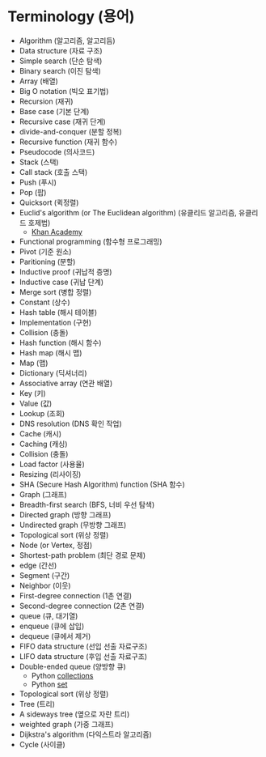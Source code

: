 # Terminology (용어)
- Algorithm (알고리즘, 알고리듬)
- Data structure (자료 구조)
- Simple search (단순 탐색)
- Binary search (이진 탐색)
- Array (배열)
- Big O notation (빅오 표기법)
- Recursion (재귀)
- Base case (기본 단계)
- Recursive case (재귀 단계)
- divide-and-conquer (분할 정복)
- Recursive function (재귀 함수)
- Pseudocode (의사코드)
- Stack (스택)
- Call stack (호출 스택)
- Push (푸시)
- Pop (팝)
- Quicksort (퀵정렬)
- Euclid's algorithm (or The Euclidean algorithm) (유클리드 알고리즘, 유클리드 호제법)
    - [Khan Academy](https://www.khanacademy.org/computing/computer-science/cryptography/modarithmetic/a/the-euclidean-algorithm)
- Functional programming (함수형 프로그래밍)
- Pivot (기준 원소)
- Paritioning (분할)
- Inductive proof (귀납적 증명)
- Inductive case (귀납 단계)
- Merge sort (병합 정렬)
- Constant (상수)
- Hash table (해시 테이블)
- Implementation (구현)
- Collision (충돌)
- Hash function (해시 함수)
- Hash map (해시 맵)
- Map (맵)
- Dictionary (딕셔너리)
- Associative array (연관 배열)
- Key (키)
- Value (값)
- Lookup (조회)
- DNS resolution (DNS 확인 작업)
- Cache (캐시)
- Caching (캐싱)
- Collision (충돌)
- Load factor (사용율)
- Resizing (리사이징)
- SHA (Secure Hash Algorithm) function (SHA 함수)
- Graph (그래프)
- Breadth-first search (BFS, 너비 우선 탐색)
- Directed graph (방향 그래프)
- Undirected graph (무방향 그래프)
- Topological sort (위상 정렬)
- Node (or Vertex, 정점)
- Shortest-path problem (최단 경로 문제)
- edge (간선)
- Segment (구간)
- Neighbor (이웃)
- First-degree connection (1촌 연결)
- Second-degree connection (2촌 연결)
- queue (큐, 대기열)
- enqueue (큐에 삽입)
- dequeue (큐에서 제거)
- FIFO data structure (선입 선출 자료구조)
- LIFO data structure (후입 선출 자료구조)
- Double-ended queue (양방향 큐)
    - Python [collections](https://docs.python.org/3/library/collections.html)
    - Python [set]()
- Topological sort (위상 정렬)
- Tree (트리)
- A sideways tree (옆으로 자란 트리)
- weighted graph (가중 그래프)
- Dijkstra's algorithm (다익스트라 알고리즘)
- Cycle (사이클)